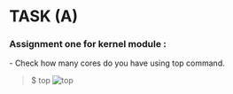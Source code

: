 <h1> TASK (A) </h1>
<h3>Assignment one for kernel module :</h3>
 - Check how many cores do you have using top command.
 <p>

> $ top
![ top  ](top_command.png "top")
